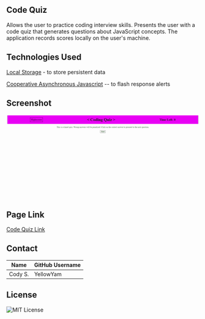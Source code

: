 ## Code Quiz
Allows the user to practice coding interview skills. Presents the user with a code quiz that generates questions about JavaScript concepts. The application records scores locally on the user's machine.
## Technologies Used

[Local Storage](https://developer.mozilla.org/en-US/docs/Web/API/Window/localStorage) - to store persistent data

[Cooperative Asynchronous Javascript](https://developer.mozilla.org/en-US/docs/Learn/JavaScript/Asynchronous/Timeouts_and_intervals) -- to flash response alerts

## Screenshot
![A screenshot of the code quiz](/assets/images/screenshot.gif)

## Page Link
[Code Quiz Link](https://yellowyam.github.io/code-quiz/)

## Contact

| Name    | GitHub Username |
|---------|-----------------|
| Cody S. | YellowYam       |

## License
![MIT License](https://img.shields.io/badge/license-MIT-green)
